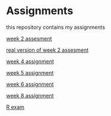 # Assignments
this repository contains my assignments

[week 2 assesment](https://github.com/BrianKorthout/Assignments/blob/master/week%202%20assesment%20finish.ipynb) 

[real version of week 2 assesment](https://github.com/BrianKorthout/Assignments/blob/master/Finish%20version%202!.ipynb) 

[week 4 assignment](https://github.com/BrianKorthout/Assignments/blob/master/Assignment_week_4%20(1).ipynb)

[week 5 assignment](https://github.com/BrianKorthout/Assignments/blob/master/Assignment%20week%205%20.ipynb) 

[week 6 assignment](https://github.com/BrianKorthout/Assignments/blob/master/assignment4.ipynb) 

[week 8 assignment](https://github.com/BrianKorthout/Assignments/blob/master/assignment%20for%20week%208%20(assignment%205).ipynb)


[R exam](https://github.com/BrianKorthout/Assignments/blob/master/R%20exam.ipynb)
